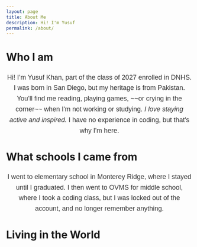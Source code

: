 ```yaml
---
layout: page
title: About Me
description: Hi! I'm Yusuf
permalink: /about/
---
```

<!-- Add Google Fonts link for fancier text styles -->
<link rel="stylesheet" href="https://fonts.googleapis.com/css2?family=Poppins:wght@400;600&family=Dancing+Script:wght@700&display=swap">

<style>
    /* Style the page titles */
    /* h1 = largest, h3 = smallest
    h1, h2, h3 {
        font-family: 'Poppins', sans-serif;
        font-weight: 600;
        text-align: center; /* Center the titles */
        color: #2a4d69; /* Custom title color */
        margin-bottom: 20px;
    }
    
    h1 {
        font-size: 36px; /* Large title */
    }

    h2, h3 {
        font-size: 28px; /* Smaller section titles */
    }

    /* Style the grid container and items */
    .grid-container {
        display: flex;
        flex-wrap: wrap; /* Allow the items to wrap */
        gap: 10px;
        padding: 20px;
        justify-content: center; /* Center the grid items horizontally */
        margin: 0 auto; /* Center the entire grid on the page */
        max-width: 800px; /* Limit the width of the grid container */
    }

    .grid-item {
        text-align: center;
        padding: 20px;
        background-color: lightblue; /* Light blue bubble background */
        border-radius: 15px; /* Create rounded corners for bubble effect */
        box-shadow: 0 4px 8px rgba(0, 0, 0, 0.1); /* Add slight shadow for depth */
        font-family: 'Poppins', sans-serif; /* Fancy font for the general text */
        width: 200px; /* Set a fixed width for the bubble */
    }

    .grid-item img {
        width: 140%; /* Larger flags */
        height: 180px; /* Increase height for larger size */
        object-fit: contain; /* Ensure the image fits within the fixed height */
        display: block;
        margin: 0 auto;
    }

    .grid-item p {
        margin: 5px 0; /* Add some margin for spacing */
    }

    .grid-item p:first-of-type {
        font-family: 'Dancing Script', cursive; /* Fancy cursive font for greetings */
        font-size: 24px; /* Larger font size for greetings */
        color: #2a4d69; /* Custom color for the text */
    }
    
    /* Style the descriptive text sections */
    p {
        font-family: 'Poppins', sans-serif;
        font-size: 18px;
        line-height: 1.6;
        text-align: center; /* Center the paragraph text */
        color: #333;
    }
</style>

<!-- Titles of the sections (Remove the duplicate <h1> About Me) -->

<h2>Who I am</h2>
<p>Hi! I’m Yusuf Khan, part of the class of 2027 enrolled in DNHS. I was born in San Diego, but my heritage is from Pakistan. You’ll find me reading, playing games, ~~or crying in the corner~~ when I'm not working or studying. <em>I love staying active and inspired.</em> I have no experience in coding, but that's why I'm here.</p>

<h2>What schools I came from</h2>
<p>I went to elementary school in Monterey Ridge, where I stayed until I graduated. I then went to OVMS for middle school, where I took a coding class, but I was locked out of the account, and no longer remember anything.</p>

<h2>Living in the World</h2>

<!-- This grid_container class is for the CSS styling, the id is for JavaScript connection -->
<div class="grid-container" id="grid_container">
    <!-- content will be added here by JavaScript -->
</div>

<script>
    // 1. Make a connection to the HTML container defined in the HTML div
    var container = document.getElementById("grid_container"); // This container connects to the HTML div

    // 2. Define a JavaScript object for our http source and our data rows for the Living in the World grid
    var http_source = "https://upload.wikimedia.org/wikipedia/commons/";
    var living_in_the_world = [
        {"flag": "0/01/Flag_of_California.svg", "greeting": "Hey", "description": "California - Lived here my whole life"},
        {"flag": "3/32/Flag_of_Pakistan.svg", "greeting": "Salaam", "description": "Pakistan - I occasionally visit"},
    ]; 
    
    // 3a. Build grid items inside of our container for each row of data
    for (const location of living_in_the_world) {
        // Create a "div" with "class grid-item" for each row
        var gridItem = document.createElement("div");
        gridItem.className = "grid-item";  // This class name connects the gridItem to the CSS style elements
        // Add "img" HTML tag for the flag
        var img = document.createElement("img");
        img.src = http_source + location.flag; // concatenate the source and flag
        img.alt = location.flag + " Flag"; // add alt text for accessibility

        // Add "p" HTML tag for the description
        var description = document.createElement("p");
        description.textContent = location.description; // extract the description

        // Add "p" HTML tag for the greeting
        var greeting = document.createElement("p");
        greeting.textContent = location.greeting;  // extract the greeting

        // Append img and p HTML tags to the grid item DIV
        gridItem.appendChild(img);
        gridItem.appendChild(description);
        gridItem.appendChild(greeting);

        // Append the grid item DIV to the container DIV
        container.appendChild(gridItem);
    }
</script>
